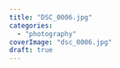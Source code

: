 ```yaml
---
title: "DSC_0006.jpg"
categories: 
  - "photography"
coverImage: "dsc_0006.jpg"
draft: true
---
```



